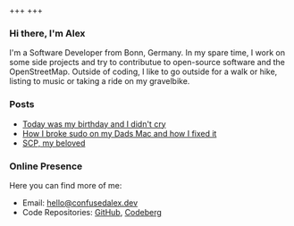 +++
+++

### Hi there, I'm Alex
I'm a Software Developer from Bonn, Germany. In my spare time, I work on some side projects and try to contributue to open-source software and the OpenStreetMap. Outside of coding, I like to go outside for a walk or hike, listing to music or taking a ride on my gravelbike.

<!--### Maybe you want to check out...-->
<!---->
<!--- [now](./now) - what I am doing now-->
<!--- [uses](./uses) - what I use on a daily basis-->

<!--### or some of my writing...-->
### Posts

- [Today was my birthday and I didn't cry](./blog/today-was-my-birthday)
- [How I broke sudo on my Dads Mac and how I fixed it](./blog/how-i-broke-sudo-macos)
- [SCP, my beloved](./blog/scp-my-beloved)

### Online Presence

Here you can find more of me:
- Email: [hello@confusedalex.dev](mailto:hello@confusedalex.dev)
- Code Repositories: [GitHub](https://github.com/confusedalex), [Codeberg](https://codeberg.org/confusedalex)

<!--### Webrings-->

<!--Join our webrings and explore more:-->

<!--- 🈯 {{ webring(prev="#", webring="#", webringName="Random Webring", next="#") }}-->
